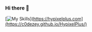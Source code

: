 ### Hi there 👋

[![My Skills](https://skillicons.dev/icons?i=js,html,css)](https://hypixelplus.com](https://c0dezey.github.io/HypixelPlus/)
